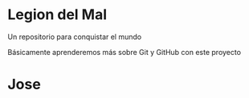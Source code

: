 # Legion del Mal
Un repositorio para conquistar el mundo

Básicamente aprenderemos más sobre Git y GitHub con este proyecto

# Jose
